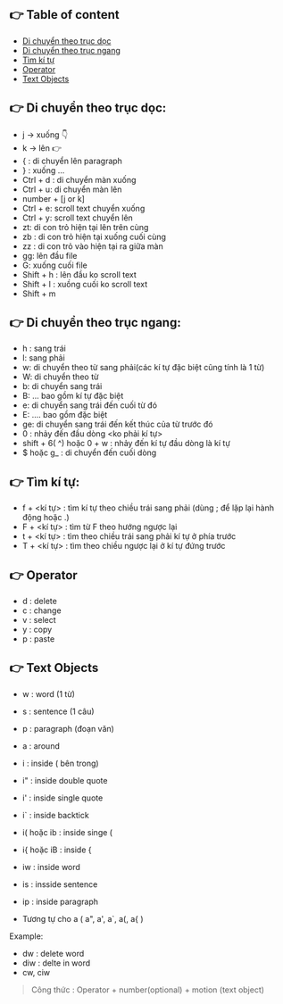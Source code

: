 ## :point_right: Table of content
- [Di chuyển theo trục dọc](#point_right-di-chuyển-theo-trục-dọc)
- [Di chuyển theo trục ngang](#point_right-di-chuyển-theo-trục-ngang)
- [Tìm kí tự](#point_right-tìm-kí-tự)
- [Operator](#point_right-tìm-kí-tự)
- [Text Objects](#point_right-text-objects)
## :point_right: Di chuyển theo trục dọc:

- j ->  xuống 👇
- k -> lên :point_right:
- { : di chuyển lên paragraph
- } : xuống ...
- Ctrl + d : di chuyển màn xuống
- Ctrl + u: di chuyển màn lên
- number + [j or k]
- Ctrl + e: scroll text chuyển xuống
- Ctrl + y: scroll text chuyển lên
- zt: di con trỏ hiện tại lên trên cùng
- zb : di con trỏ hiện tại xuống cuối cùng
- zz : di con trỏ vào hiện tại ra giữa màn
- gg: lên đầu file
- G: xuống cuối file
- Shift + h : lên đầu ko scroll text
- Shift + l : xuồng cuối ko scroll text
- Shift + m

## :point_right: Di chuyển theo trục ngang:
- h : sang trái
- l: sang phải
- w: di chuyển theo từ sang phải(các kí tự đặc biệt cũng tính là 1 từ)
- W: di chuyển theo từ
- b: di chuyển sang trái
- B: ... bao gồm kí tự đặc biệt
- e: di chuyển sang trái đến cuối từ đó
- E: .... bao gồm đặc biệt
- ge: di chuyển sang trái đến kết thúc của từ trước đó
- 0 : nhảy đến đầu dòng <ko phải kí tự>
- shift + 6( ^) hoặc 0 + w : nhảy đến kí tự đầu dòng là kí tự
- $ hoặc g_ : di chuyển đến cuối dòng

## :point_right: Tìm kí tự:
- f + <kí tự> : tìm kí tự theo chiều trái sang phải (dùng ; để lặp lại hành động hoặc .)
- F + <kí tự> : tìm từ F theo hướng ngược lại
- t + <kí tự> : tìm theo chiều trái sang phải kí tự ở phía trước 
- T + <kí tự> : tìm theo chiều ngược lại ở kí tự đứng trước

## :point_right: Operator 
- d : delete
- c : change
- v : select
- y : copy
- p : paste

##  :point_right: Text Objects
- w : word (1 từ)
- s : sentence (1 câu)
- p : paragraph (đoạn văn)

- a : around
- i : inside ( bên trong)

- i" : inside double quote
- i' : inside single quote
- i` : inside backtick
- i( hoặc ib : inside singe (
- i{ hoặc iB : inside {
- iw : inside word
- is : insside sentence
- ip : inside paragraph
- Tương tự cho a ( a", a', a`, a(, a{ ) 

Example: 
- dw : delete word 
- diw : delte in word
- cw, ciw

> Công thức : Operator + number(optional) + motion (text object)
